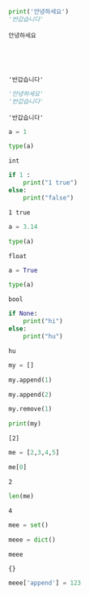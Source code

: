 ```python
print('안녕하세요')
'반갑습니다'
```

    안녕하세요
    




    '반갑습니다'




```python
'안녕하세요'
'반갑습니다'
```




    '반갑습니다'




```python
a = 1
```


```python
type(a)
```




    int




```python
if 1 :
    print("1 true")
else:
    print("false")
```

    1 true
    


```python
a = 3.14
```


```python
type(a)
```




    float




```python
a = True
```


```python
type(a)
```




    bool




```python
if None:
    print("hi")
else:
    print("hu")
```

    hu
    


```python
my = []
```


```python
my.append(1)
```


```python
my.append(2)
```


```python
my.remove(1)
```


```python
print(my)
```

    [2]
    


```python
me = [2,3,4,5]
```


```python
me[0]
```




    2




```python
len(me)
```




    4




```python
mee = set()
```


```python
meee = dict()
```


```python
meee
```




    {}




```python
meee['append'] = 123
```


```python

```
